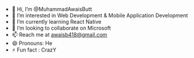 - 👋 Hi, I’m @MuhammadAwaisButt
- 👀 I’m interested in   Web Development & Mobile Application Development
- 🌱 I’m currently learning React Native
- 💞️ I’m looking to collaborate on Microsoft
- 📫 Reach me at awaisb418@gmail.com
- 😄 Pronouns: He
- ⚡ Fun fact : CrazY

<!---
MuhammadAwaisButt/MuhammadAwaisButt is a ✨ special ✨ repository because its `README.md` (this file) appears on your GitHub profile.
You can click the Preview link to take a look at your changes.
--->
